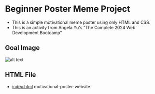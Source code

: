 # Beginner Poster Meme Project
- This is a simple motivational meme poster using only HTML and CSS.
- This is an activity from Angela Yu's "The Complete 2024 Web Development Bootcamp"

## Goal Image
![alt text](./goal.png)

## HTML File
- [index.html](./index.html) motivational-poster-website
